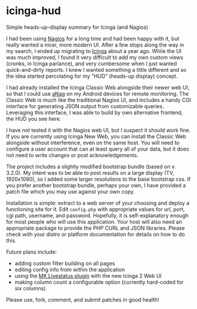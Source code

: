 icinga-hud
==========

Simple heads-up-display summary for Icinga (and Nagios)

I had been using [Nagios](http://www.nagios.org/) for a long time and had been happy with it, but really wanted a nicer, more modern UI. After a few stops along the way in my search, I ended up migrating to [Icinga](https://www.icinga.org/) about a year ago. While the UI was much improved, I found it very difficult to add my own custom views (cronks, in Icinga parlance), and very cumbersome when I just wanted quick-and-dirty reports. I knew I wanted something a little different and so the idea started percolating for my "HUD" (heads-up display) concept.

I had already installed the Icinga Classic Web alongside their newer web UI, so that I could use [aNag](https://play.google.com/store/apps/details?id=info.degois.damien.android.aNag&hl=en) on my Android devices for remote monitoring. The Classic Web is much like the traditional Nagios UI, and includes a handy CGI interface for generating JSON output from customizable queries. Leveraging this interface, I was able to build by own alternative frontend, the HUD you see here.

I have not tested it with the Nagios web UI, but I suspect it should work fine. If you are currently using Icinga New Web, you can install the Classic Web alongside without interference, even on the same host. You will need to configure a user account that can at least query all of your data, but it does not need to write changes or post acknowledgements.

The project includes a slightly modified bootstrap bundle (based on v. 3.2.0). My intent was to be able to post results on a large display (TV, 1920x1080), so I added some larger resolutions to the base bootstrap css. If you prefer another bootstrap bundle, perhaps your own, I have provided a patch file which you may use against your own copy.

Installation is simple: extract to a web server of your choosing and deploy a functioning site for it. Edit `config.php` with appropriate values for url, port, cgi path, username, and password. Hopefully, it is self-explanatory enough for most people who will use this application. Your host will also need an appropriate package to provide the PHP CURL and JSON libraries. Please check with your distro or platform documentation for details on how to do this.

Future plans include:
 * adding custom filter building on all pages
 * editing config info from within the application
 * using the [MK Livestatus plugin](http://mathias-kettner.de/checkmk_livestatus.html) with the new Icinga 2 Web UI
 * making column count a configurable option (currently hard-coded for six columns)

Please use, fork, comment, and submit patches in good health!
